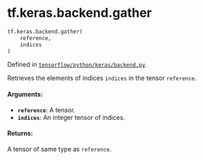 <div itemscope itemtype="http://developers.google.com/ReferenceObject">
<meta itemprop="name" content="tf.keras.backend.gather" />
<meta itemprop="path" content="Stable" />
</div>

# tf.keras.backend.gather

``` python
tf.keras.backend.gather(
    reference,
    indices
)
```



Defined in [`tensorflow/python/keras/backend.py`](/code/stable/tensorflow/python/keras/backend.py).

Retrieves the elements of indices `indices` in the tensor `reference`.

#### Arguments:

* <b>`reference`</b>: A tensor.
* <b>`indices`</b>: An integer tensor of indices.


#### Returns:

A tensor of same type as `reference`.